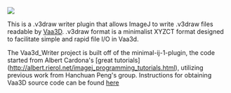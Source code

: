 [![](http://jenkins.imagej.net/job/Vaa3d_Writer/lastBuild/badge/icon)](http://jenkins.imagej.net/job/Vaa3d_Writer/)


This is a .v3draw writer plugin that allows ImageJ to write .v3draw files readable by [Vaa3D](http://www.vaa3d.org).
.v3draw format is a minimalist XYZCT format designed to facilitate simple and rapid file I/O in Vaa3d.

The Vaa3d_Writer project is built off of the minimal-ij-1-plugin, the code started from Albert Cardona's [great tutorials] (http://albert.rierol.net/imagej_programming_tutorials.html), utilizing previous work from Hanchuan Peng's group.  Instructions for obtaining Vaa3D source code can be found [here](https://code.google.com/p/vaa3d/wiki/BuildVaa3D)
